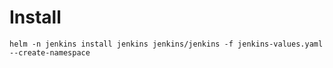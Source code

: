 # Install

`helm -n jenkins install jenkins jenkins/jenkins -f jenkins-values.yaml --create-namespace`
